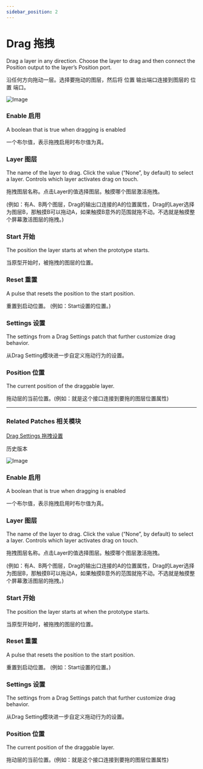 ```yaml
---
sidebar_position: 2
---
```


# Drag 拖拽

Drag a layer in any direction. Choose the layer to drag and then connect the Position output to the layer’s Position port.

沿任何方向拖动一层。选择要拖动的图层，然后将 位置 输出端口连接到图层的 位置 端口。

![Image](https://s3.us-west-2.amazonaws.com/secure.notion-static.com/77b19bb2-0611-4e57-abb3-1be7ceb26d2d/Untitled.png?X-Amz-Algorithm=AWS4-HMAC-SHA256&X-Amz-Content-Sha256=UNSIGNED-PAYLOAD&X-Amz-Credential=AKIAT73L2G45EIPT3X45%2F20220602%2Fus-west-2%2Fs3%2Faws4_request&X-Amz-Date=20220602T170643Z&X-Amz-Expires=86400&X-Amz-Signature=6c967fb45255f3e23997e7ccc56dd2cc2d61e7309f2996215be42f093664e08a&X-Amz-SignedHeaders=host&response-content-disposition=filename%20%3D%22Untitled.png%22&x-id=GetObject)

### Enable 启用

A boolean that is true when dragging is enabled

一个布尔值，表示拖拽启用时布尔值为真。

### Layer 图层

The name of the layer to drag. Click the value (“None”, by default) to select a layer. Controls which layer activates drag on touch.

拖拽图层名称。点击Layer的值选择图层。触摸哪个图层激活拖拽。

(例如：有A、B两个图层，Drag的输出口连接的A的位置属性，Drag的Layer选择为图层B，那触摸B可以拖动A，如果触摸B意外的范围就拖不动。不选就是触摸整个屏幕激活图层的拖拽。)

### Start 开始

The position the layer starts at when the prototype starts.

当原型开始时，被拖拽的图层的位置。

### Reset 重置

A pulse that resets the position to the start position.

重置到启动位置。 (例如：Start设置的位置。)

### Settings 设置

The settings from a Drag Settings patch that further customize drag behavior.

从Drag Setting模块进一步自定义拖动行为的设置。

### Position 位置

The current position of the draggable layer.

拖动层的当前位置。(例如：就是这个接口连接到要拖的图层位置属性)

------

### Related Patches 相关模块

[Drag Settings 拖拽设置](./Drag%20Settings.md)

历史版本

![Image](https://s3.us-west-2.amazonaws.com/secure.notion-static.com/840769cd-39b6-4d19-b794-9338e28d63e4/Untitled.png?X-Amz-Algorithm=AWS4-HMAC-SHA256&X-Amz-Content-Sha256=UNSIGNED-PAYLOAD&X-Amz-Credential=AKIAT73L2G45EIPT3X45%2F20220602%2Fus-west-2%2Fs3%2Faws4_request&X-Amz-Date=20220602T170624Z&X-Amz-Expires=86400&X-Amz-Signature=2a67aa49f988752661111500a2fe8bc9c2f0216318214f53beeb863e6653e208&X-Amz-SignedHeaders=host&response-content-disposition=filename%20%3D%22Untitled.png%22&x-id=GetObject)

### Enable 启用

A boolean that is true when dragging is enabled

一个布尔值，表示拖拽启用时布尔值为真。

### Layer 图层

The name of the layer to drag. Click the value (“None”, by default) to select a layer. Controls which layer activates drag on touch.

拖拽图层名称。点击Layer的值选择图层。触摸哪个图层激活拖拽。

(例如：有A、B两个图层，Drag的输出口连接的A的位置属性，Drag的Layer选择为图层B，那触摸B可以拖动A，如果触摸B意外的范围就拖不动。不选就是触摸整个屏幕激活图层的拖拽。)

### Start 开始

The position the layer starts at when the prototype starts.

当原型开始时，被拖拽的图层的位置。

### Reset 重置

A pulse that resets the position to the start position.

重置到启动位置。 (例如：Start设置的位置。)

### Settings 设置

The settings from a Drag Settings patch that further customize drag behavior.

从Drag Setting模块进一步自定义拖动行为的设置。

### Position 位置

The current position of the draggable layer.

拖动层的当前位置。(例如：就是这个接口连接到要拖的图层位置属性)
